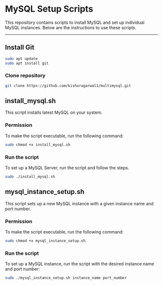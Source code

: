 # MySQL Setup Scripts

This repository contains scripts to install MySQL and set up individual MySQL instances. Below are the instructions to use these scripts.

---

## Install Git

```bash
sudo apt update
sudo apt install git
```
### Clone repository
```bash
git clone https://github.com/kishoragarwal1/multimysql.git
```

## install_mysql.sh

This script installs latest MySQL on your system.

### Permission
To make the script executable, run the following command:

```bash
sudo chmod +x install_mysql.sh
```
### Run the script
To set up a MySQL Server, run the script and follow the steps.
```bash
sudo ./install_mysql.sh
```

## mysql_instance_setup.sh

This script sets up a new MySQL instance with a given instance name and port number.

### Permission
To make the script executable, run the following command:

```bash
sudo chmod +x mysql_instance_setup.sh
```

### Run the script

To set up a MySQL instance, run the script with the desired instance name and port number:

```bash
sudo ./mysql_instance_setup.sh instance_name port_number
```
